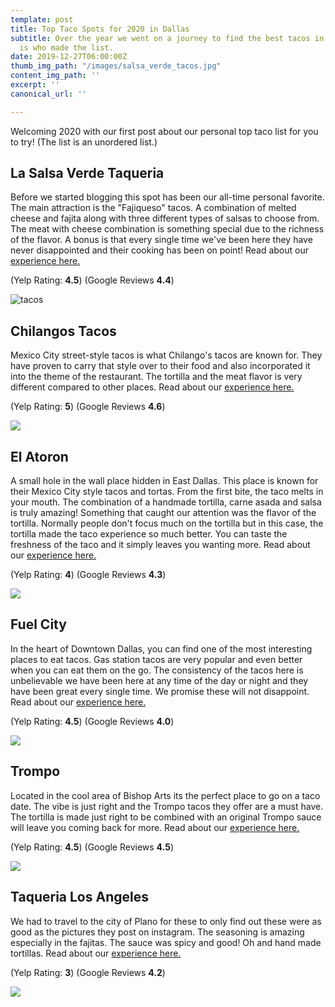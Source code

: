 ```yaml
---
template: post
title: Top Taco Spots for 2020 in Dallas
subtitle: Over the year we went on a journey to find the best tacos in Dallas here
  is who made the list.
date: 2019-12-27T06:00:00Z
thumb_img_path: "/images/salsa_verde_tacos.jpg"
content_img_path: ''
excerpt: ''
canonical_url: ''

---
```

Welcoming 2020 with our first post about our personal top taco list for you to try! (The list is an unordered list.)

## La Salsa Verde Taqueria

Before we started blogging this spot has been our all-time personal favorite. The main attraction is the "Fajiqueso" tacos. A combination of melted cheese and fajita along with three different types of salsas to choose from. The meat with cheese combination is something special due to the richness of the flavor. A bonus is that every single time we've been here they have never disappointed and their cooking has been on point! Read about our [experience here.](https://www.instagram.com/p/BzEMpJQHWSc/?utm_source=ig_web_copy_link)

(Yelp Rating: **4.5**) (Google Reviews **4.4**)

![tacos](/images/salsa_verde_tacos.jpg "Salsa Verde Tacos")

## Chilangos Tacos

Mexico City street-style tacos is what Chilango's tacos are known for. They have proven to carry that style over to their food and also incorporated it into the theme of the restaurant. The tortilla and the meat flavor is very different compared to other places. Read about our [experience here.](https://www.instagram.com/p/B55jNdEnZFe/?utm_source=ig_web_copy_link)

(Yelp Rating: **5**) (Google Reviews **4.6**)

![](/images/Chilangos_Tacos.jpg)

## El Atoron

A small hole in the wall place hidden in East Dallas. This place is known for their Mexico City style tacos and tortas. From the first bite, the taco melts in your mouth. The combination of a handmade tortilla, carne asada and salsa is truly amazing! Something that caught our attention was the flavor of the tortilla. Normally people don't focus much on the tortilla but in this case, the tortilla made the taco experience so much better. You can taste the freshness of the taco and it simply leaves you wanting more. Read about our [experience here. ](https://www.instagram.com/p/B6rOmInHYI8/?utm_source=ig_web_copy_link)

(Yelp Rating: **4**) (Google Reviews **4.3**)

![](/images/el_atoron_tacos.jpg)

## Fuel City

In the heart of Downtown Dallas, you can find one of the most interesting places to eat tacos. Gas station tacos are very popular and even better when you can eat them on the go. The consistency of the tacos here is unbelievable we have been here at any time of the day or night and they have been great every single time. We promise these will not disappoint. Read about our [experience here.](https://www.instagram.com/p/B0e0CfbnG6E/?utm_source=ig_web_copy_link)

(Yelp Rating: **4.5**) (Google Reviews **4.0**)

![](/images/fuel_city_tacos.jpg)

## Trompo

Located in the cool area of Bishop Arts its the perfect place to go on a taco date. The vibe is just right and the Trompo tacos they offer are a must have. The tortilla is made just right to be combined with an original Trompo sauce will leave you coming back for more.  Read about our [experience here.](https://www.instagram.com/p/B3FYfAanQFh/?utm_source=ig_web_copy_link)

(Yelp Rating: **4.5**) (Google Reviews **4.5**)

![](/images/IMG_1693.jpg)

## Taqueria Los Angeles

We had to travel to the city of Plano for these to only find out these were as good as the pictures they post on instagram. The seasoning is amazing especially in the fajitas. The sauce was spicy and good! Oh and hand made tortillas. Read about our [experience here.](https://www.instagram.com/p/B0wBa-JHerZ/?utm_source=ig_web_copy_link)

(Yelp Rating: **3**) (Google Reviews **4.2**)

![](/images/Taqueria_los_angeles.jpg)